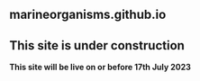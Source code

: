 ## marineorganisms.github.io
## This site is under construction
**This site will be live on or before 17th July 2023**
